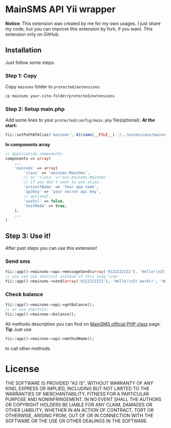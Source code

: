 # MainSMS API Yii wrapper
**Notice**: This extension was created by me for my own usages. I just share my code, but you can improve this extension by fork, if you want. This extension only on GitHub.
 
## Installation
Just follow some steps:

### Step 1: Copy
Copy `mainsms` folder to `protected/extensions`:
```bash
cp mainsms your-site-folder/protected/extensions
```
### Step 2: Setup main.php
Add some lines to your `protected/config/main.php` file(optional):
**At the start:**
```php
Yii::setPathOfAlias('mainsms', dirname(__FILE__).'/../extensions/mainsms');
```
**In components array**
```php
// Application components
components => array(
    ...
    'mainsms' => array(
        'class' => 'mainsms.MainSms',
        // or 'class' =>'ext.mainsms.MainSms'
        // if you don't want to use alias.
        'projectName' => 'Your app name',
        'apiKey' => 'your secret api key',
        // optional:
        'useSsl' => false,
        'testMode' => true,
    ),
    ...
)
```
## Step 3: Use it!
After past steps you can use this extension!

### Send sms
```php
Yii::app()->mainsms->api->messageSend(array('9122222222'), 'Hello!\nIt works!', 'Name of your sender');
// you can use shortcut instead of this long line:
Yii::app()->mainsms->send(array('9122222222'), 'Hello!\nIt works!', 'Name of your sender');
```
### Check balance
```php
Yii::app()->mainsms->api->getBalance();
// or use shortcut:
Yii::app()->mainsms->balance();
```

All methods description you can find on [MainSMS official PHP class](http://mainsms.ru/home/integration_php) page.
**Tip** Just use
```php
Yii::app()->mainsms->api->methodName();
```
to call other methods.

# License
THE SOFTWARE IS PROVIDED "AS IS", WITHOUT WARRANTY OF ANY KIND, EXPRESS OR
IMPLIED, INCLUDING BUT NOT LIMITED TO THE WARRANTIES OF MERCHANTABILITY,
FITNESS FOR A PARTICULAR PURPOSE AND NONINFRINGEMENT. IN NO EVENT SHALL THE
AUTHORS OR COPYRIGHT HOLDERS BE LIABLE FOR ANY CLAIM, DAMAGES OR OTHER
LIABILITY, WHETHER IN AN ACTION OF CONTRACT, TORT OR OTHERWISE, ARISING FROM,
OUT OF OR IN CONNECTION WITH THE SOFTWARE OR THE USE OR OTHER DEALINGS IN
THE SOFTWARE.
